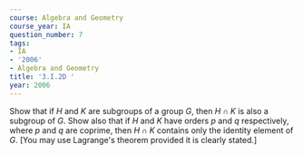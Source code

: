```yaml
---
course: Algebra and Geometry
course_year: IA
question_number: 7
tags:
- IA
- '2006'
- Algebra and Geometry
title: '3.I.2D '
year: 2006
---
```



Show that if $H$ and $K$ are subgroups of a group $G$, then $H \cap K$ is also a subgroup of $G$. Show also that if $H$ and $K$ have orders $p$ and $q$ respectively, where $p$ and $q$ are coprime, then $H \cap K$ contains only the identity element of $G$. [You may use Lagrange's theorem provided it is clearly stated.]